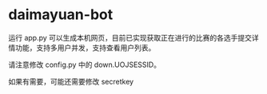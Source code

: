 # daimayuan-bot

运行 app.py 可以生成本机网页，目前已实现获取正在进行的比赛的各选手提交详情功能，支持多用户并发，支持查看用户列表。

请注意修改 config.py 中的 down.UOJSESSID。

如果有需要，可能还需要修改 secretkey
